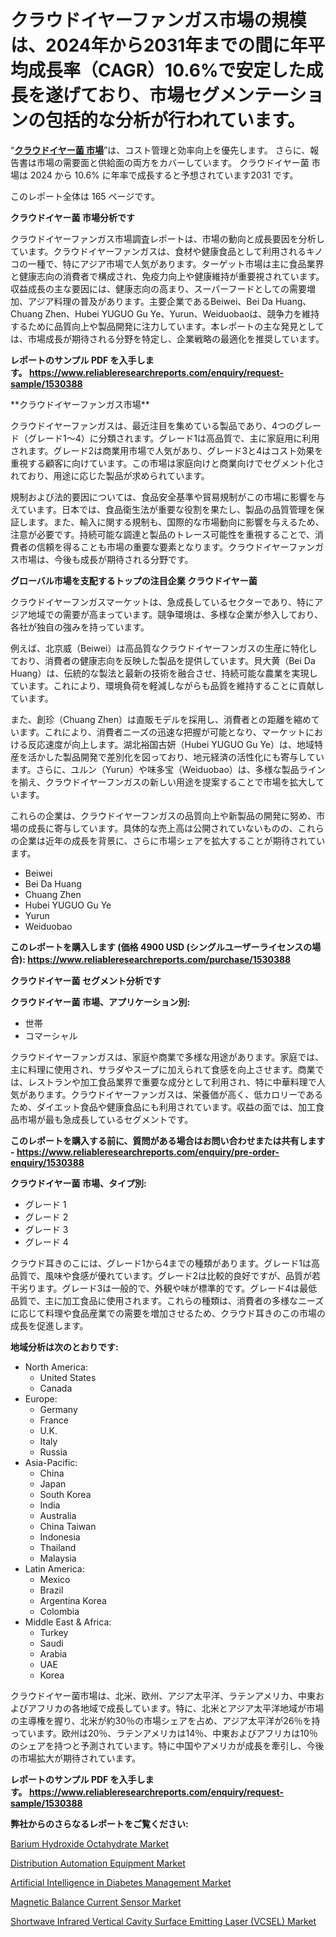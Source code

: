 <p><h1>クラウドイヤーファンガス市場の規模は、2024年から2031年までの間に年平均成長率（CAGR）10.6%で安定した成長を遂げており、市場セグメンテーションの包括的な分析が行われています。</h1></p><p>&ldquo;<strong><a href="https://www.reliableresearchreports.com/cloud-ear-fungus-r1530388?utm_campaign=110&utm_medium=9&utm_source=Github&utm_content=ia&utm_term=30112024&utm_id=cloud-ear-fungus">クラウドイヤー菌 市場</a></strong>&rdquo;は、コスト管理と効率向上を優先します。 さらに、報告書は市場の需要面と供給面の両方をカバーしています。 クラウドイヤー菌 市場は 2024 から 10.6% に年率で成長すると予想されています2031 です。</p>
<p>このレポート全体は 165 ページです。</p>
<p><strong>クラウドイヤー菌 市場分析です</strong></p>
<p><p>クラウドイヤーファンガス市場調査レポートは、市場の動向と成長要因を分析しています。クラウドイヤーファンガスは、食材や健康食品として利用されるキノコの一種で、特にアジア市場で人気があります。ターゲット市場は主に食品業界と健康志向の消費者で構成され、免疫力向上や健康維持が重要視されています。収益成長の主な要因には、健康志向の高まり、スーパーフードとしての需要増加、アジア料理の普及があります。主要企業であるBeiwei、Bei Da Huang、Chuang Zhen、Hubei YUGUO Gu Ye、Yurun、Weiduobaoは、競争力を維持するために品質向上や製品開発に注力しています。本レポートの主な発見としては、市場成長が期待される分野を特定し、企業戦略の最適化を推奨しています。</p></p>
<p><strong>レポートのサンプル PDF を入手します。&nbsp;<a href="https://www.reliableresearchreports.com/enquiry/request-sample/1530388?utm_campaign=110&utm_medium=9&utm_source=Github&utm_content=ia&utm_term=30112024&utm_id=cloud-ear-fungus">https://www.reliableresearchreports.com/enquiry/request-sample/1530388</a></strong></p>
<p><p>**クラウドイヤーファンガス市場**</p><p>クラウドイヤーファンガスは、最近注目を集めている製品であり、4つのグレード（グレード1〜4）に分類されます。グレード1は高品質で、主に家庭用に利用されます。グレード2は商業用市場で人気があり、グレード3と4はコスト効果を重視する顧客に向けています。この市場は家庭向けと商業向けでセグメント化されており、用途に応じた製品が求められています。</p><p>規制および法的要因については、食品安全基準や貿易規制がこの市場に影響を与えています。日本では、食品衛生法が重要な役割を果たし、製品の品質管理を保証します。また、輸入に関する規制も、国際的な市場動向に影響を与えるため、注意が必要です。持続可能な調達と製品のトレース可能性を重視することで、消費者の信頼を得ることも市場の重要な要素となります。クラウドイヤーファンガス市場は、今後も成長が期待される分野です。</p></p>
<p><strong>グローバル市場を支配するトップの注目企業 クラウドイヤー菌</strong></p>
<p><p>クラウドイヤーフンガスマーケットは、急成長しているセクターであり、特にアジア地域での需要が高まっています。競争環境は、多様な企業が参入しており、各社が独自の強みを持っています。</p><p>例えば、北京威（Beiwei）は高品質なクラウドイヤーフンガスの生産に特化しており、消費者の健康志向を反映した製品を提供しています。貝大黄（Bei Da Huang）は、伝統的な製法と最新の技術を融合させ、持続可能な農業を実現しています。これにより、環境負荷を軽減しながらも品質を維持することに貢献しています。</p><p>また、創珍（Chuang Zhen）は直販モデルを採用し、消費者との距離を縮めています。これにより、消費者ニーズの迅速な把握が可能となり、マーケットにおける反応速度が向上します。湖北裕国古妍（Hubei YUGUO Gu Ye）は、地域特産を活かした製品開発で差別化を図っており、地元経済の活性化にも寄与しています。さらに、ユルン（Yurun）や味多宝（Weiduobao）は、多様な製品ラインを揃え、クラウドイヤーフンガスの新しい用途を提案することで市場を拡大しています。</p><p>これらの企業は、クラウドイヤーフンガスの品質向上や新製品の開発に努め、市場の成長に寄与しています。具体的な売上高は公開されていないものの、これらの企業は近年の成長を背景に、さらに市場シェアを拡大することが期待されています。</p></p>
<p><ul><li>Beiwei</li><li>Bei Da Huang</li><li>Chuang Zhen</li><li>Hubei YUGUO Gu Ye</li><li>Yurun</li><li>Weiduobao</li></ul></p>
<p><strong>このレポートを購入します (価格 4900 USD (シングルユーザーライセンスの場合):&nbsp;<a href="https://www.reliableresearchreports.com/purchase/1530388?utm_campaign=110&utm_medium=9&utm_source=Github&utm_content=ia&utm_term=30112024&utm_id=cloud-ear-fungus">https://www.reliableresearchreports.com/purchase/1530388</a></strong></p>
<p><strong>クラウドイヤー菌 セグメント分析です</strong></p>
<p><strong>クラウドイヤー菌 市場、アプリケーション別:</strong></p>
<p><ul><li>世帯</li><li>コマーシャル</li></ul></p>
<p><p>クラウドイヤーファンガスは、家庭や商業で多様な用途があります。家庭では、主に料理に使用され、サラダやスープに加えられて食感を向上させます。商業では、レストランや加工食品業界で重要な成分として利用され、特に中華料理で人気があります。クラウドイヤーファンガスは、栄養価が高く、低カロリーであるため、ダイエット食品や健康食品にも利用されています。収益の面では、加工食品市場が最も急成長しているセグメントです。</p></p>
<p><strong>このレポートを購入する前に、質問がある場合はお問い合わせまたは共有します - <a href="https://www.reliableresearchreports.com/enquiry/pre-order-enquiry/1530388?utm_campaign=110&utm_medium=9&utm_source=Github&utm_content=ia&utm_term=30112024&utm_id=cloud-ear-fungus">https://www.reliableresearchreports.com/enquiry/pre-order-enquiry/1530388</a></strong></p>
<p><strong>クラウドイヤー菌 市場、タイプ別:</strong></p>
<p><ul><li>グレード 1</li><li>グレード 2</li><li>グレード 3</li><li>グレード 4</li></ul></p>
<p><p>クラウド耳きのこには、グレード1から4までの種類があります。グレード1は高品質で、風味や食感が優れています。グレード2は比較的良好ですが、品質が若干劣ります。グレード3は一般的で、外観や味が標準的です。グレード4は最低品質で、主に加工食品に使用されます。これらの種類は、消費者の多様なニーズに応じて料理や食品産業での需要を増加させるため、クラウド耳きのこの市場の成長を促進します。</p></p>
<p><strong>地域分析は次のとおりです:</strong></p>
<p><ul>
    <li>
        North America:
        <ul>
            <li>United States</li>
            <li>Canada</li>
        </ul>
    </li>
    <li>
        Europe:
        <ul>
            <li>Germany</li>
            <li>France</li>
            <li>U.K.</li>
            <li>Italy</li>
            <li>Russia</li>
        </ul>
    </li>
    <li>
        Asia-Pacific:
        <ul>
            <li>China</li>
            <li>Japan</li>
            <li>South Korea</li>
            <li>India</li>
            <li>Australia</li>
            <li>China Taiwan</li>
            <li>Indonesia</li>
            <li>Thailand</li>
            <li>Malaysia</li>
        </ul>
    </li>
    <li>
        Latin America:
        <ul>
            <li>Mexico</li>
            <li>Brazil</li>
            <li>Argentina Korea</li>
            <li>Colombia</li>
        </ul>
    </li>
    <li>
        Middle East & Africa:
        <ul>
            <li>Turkey</li>
            <li>Saudi</li>
            <li>Arabia</li>
            <li>UAE</li>
            <li>Korea</li>
        </ul>
    </li>
    </ul></p>
<p><p>クラウドイヤー菌市場は、北米、欧州、アジア太平洋、ラテンアメリカ、中東およびアフリカの各地域で成長しています。特に、北米とアジア太平洋地域が市場の主導権を握り、北米が約30％の市場シェアを占め、アジア太平洋が26％を持っています。欧州は20％、ラテンアメリカは14％、中東およびアフリカは10％のシェアを持つと予測されています。特に中国やアメリカが成長を牽引し、今後の市場拡大が期待されています。</p></p>
<p><strong>レポートのサンプル PDF を入手します。&nbsp;<a href="https://www.reliableresearchreports.com/enquiry/request-sample/1530388?utm_campaign=110&utm_medium=9&utm_source=Github&utm_content=ia&utm_term=30112024&utm_id=cloud-ear-fungus">https://www.reliableresearchreports.com/enquiry/request-sample/1530388</a></strong></p>
<p><strong>弊社からのさらなるレポートをご覧ください:</strong></p>
<p><p><a href="https://www.linkedin.com/pulse/deep-dive-barium-hydroxide-octahydrate-market-itstrends-segmentation-0svae?utm_campaign=110&utm_medium=9&utm_source=Github&utm_content=ia&utm_term=30112024&utm_id=cloud-ear-fungus">Barium Hydroxide Octahydrate Market</a></p><p><a href="https://github.com/globismark/Market-Research-Report-List-5/blob/main/distribution-automation-equipment-market.md?utm_campaign=110&utm_medium=9&utm_source=Github&utm_content=ia&utm_term=30112024&utm_id=cloud-ear-fungus">Distribution Automation Equipment Market</a></p><p><a href="https://github.com/prosalinda88/Market-Research-Report-List-6/blob/main/artificial-intelligence-in-diabetes-management-market.md?utm_campaign=110&utm_medium=9&utm_source=Github&utm_content=ia&utm_term=30112024&utm_id=cloud-ear-fungus">Artificial Intelligence in Diabetes Management Market</a></p><p><a href="https://issuu.com/reportprime-2/docs/magnetic-balance-current-sensor-market-size-2030.p?utm_campaign=110&utm_medium=9&utm_source=Github&utm_content=ia&utm_term=30112024&utm_id=cloud-ear-fungus">Magnetic Balance Current Sensor Market</a></p><p><a href="https://issuu.com/reportprime-2/docs/shortwave-infrared-vertical-cavity-surface-emittin?utm_campaign=110&utm_medium=9&utm_source=Github&utm_content=ia&utm_term=30112024&utm_id=cloud-ear-fungus">Shortwave Infrared Vertical Cavity Surface Emitting Laser (VCSEL) Market</a></p></p>